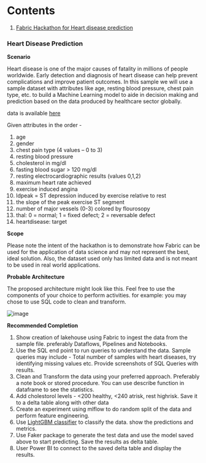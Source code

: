 # Contents

1. [Fabric Hackathon for Heart disease prediction](#heart-disease-prediction)


### Heart Disease Prediction

**Scenario**

Heart disease is one of the major causes of fatality in millions of people worldwide. Early detection and diagnosis of heart disease can help prevent complications and improve patient outcomes. In this sample we will use a sample dataset with attributes like age, resting blood pressure, chest pain type, etc. to build a Machine Learning model to aide in decision making and prediction based on the data produced by healthcare sector globally.

data is available [here](https://raw.githubusercontent.com/raghu4sangeeth/Data/master/heartdisease.csv)

Given attributes in the order -

1. age
2. gender
3. chest pain type (4 values – 0 to 3)
4. resting blood pressure
5. cholesterol in mg/dl
6. fasting blood sugar \> 120 mg/dl
7. resting electrocardiographic results (values 0,1,2)
8. maximum heart rate achieved
9. exercise induced angina
10. ldpeak = ST depression induced by exercise relative to rest
11. the slope of the peak exercise ST segment
12. number of major vessels (0-3) colored by flourosopy
13. thal: 0 = normal; 1 = fixed defect; 2 = reversable defect
14. heartdisease: target

**Scope**

Please note the intent of the hackathon is to demonstrate how Fabric can be used for the application of data science and may not represent the best, ideal solution. Also, the dataset used only has limited data and is not meant to be used in real world applications.

**Probable Architecture**

The proposed architecture might look like this. Feel free to use the components of your choice to perform activities. for example: you may chose to use SQL code to clean and transform. 

![image](https://github.com/raghu4sangeeth/Data/assets/34170707/793c13f1-066e-410f-8703-08d0b5dd0daf)

**Recommended Completion**

1. Show creation of lakehouse using Fabric to ingest the data from the sample file. preferably Dataflows, Pipelines and Notebooks. 
2. Use the SQL end point to run queries to understand the data. Sample queries may include - Total number of samples with heart diseases, try identifying missing values etc. Provide screenshots of SQL Queries with results.
3. Clean and Transform the data using your preferred approach. Preferably a note book or stored procedure. You can use describe function in dataframe to see the statistics. 
4. Add cholestorol levels  - <200 healthy, <240 atrisk, rest highrisk. Save it to a delta table along with other data
5. Create an experiment using mlflow to do random split of the data and perform feature engineering.
6. Use [LightGBM classifier](https://lightgbm.readthedocs.io/en/v3.3.2/) to classify the data. show the predictions and metrics.
7. Use Faker package to generate the test data and use the model saved above to start predicting. Save the results as delta table.
8. User Power BI to connect to the saved delta table and display the results. 
